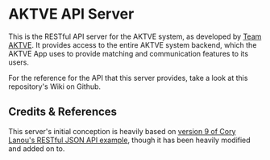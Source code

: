 # AKTVE API Server
This is the RESTful API server for the AKTVE system, as developed by
[Team AKTVE](https://aktve-app.com/). It provides access to the entire AKTVE
system backend, which the AKTVE App uses to provide matching and communication
features to its users.

For the reference for the API that this server provides, take a look at this
repository's Wiki on Github.

## Credits & References
This server's initial conception is heavily based on [version 9 of Cory Lanou's RESTful JSON API example](https://github.com/corylanou/tns-restful-json-api/tree/master/v9), though it has been heavily modified and added on to.
